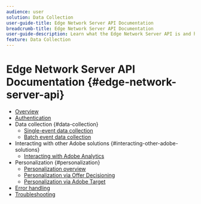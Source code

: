 ```yaml
---
audience: user
solution: Data Collection
user-guide-title: Edge Network Server API Documentation
breadcrumb-title: Edge Network Server API Documentation
user-guide-description: Learn what the Edge Network Server API is and how you can use it.
feature: Data Collection
---
```


# Edge Network Server API Documentation {#edge-network-server-api}


* [Overview](overview.md)
* [Authentication](authentication.md)
* Data collection {#data-collection}
  * [Single-event data collection](interactive-data-collection.md)
  * [Batch event data collection](non-interactive-data-collection.md)
* Interacting with other Adobe solutions {#interacting-other-adobe-solutions}
  * [Interacting with Adobe Analytics](interacting-adobe-analytics.md)
* Personalization {#personalization}
  * [Personalization overview](personalization-overview.md)
  * [Personalization via Offer Decisioning](personalization-offer-decisioning.md)
  * [Personalization via Adobe Target](personalization-target.md)
* [Error handling](error-handling.md)
* [Troubleshooting](troubleshooting.md)